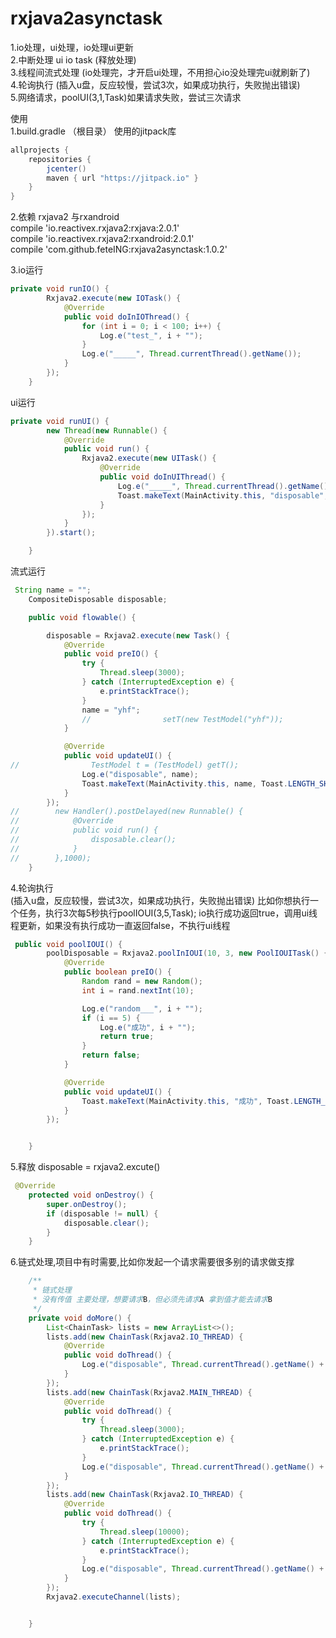 # rxjava2asynctask  
1.io处理，ui处理，io处理ui更新  
2.中断处理 ui io task (释放处理)  
3.线程间流式处理 (io处理完，才开启ui处理，不用担心io没处理完ui就刷新了)  
4.轮询执行 (插入u盘，反应较慢，尝试3次，如果成功执行，失败抛出错误)  
5.网络请求，poolUI(3,1,Task)如果请求失败，尝试三次请求  

  

使用  
1.build.gradle （根目录）  使用的jitpack库  
```java
allprojects {
    repositories {
        jcenter()
        maven { url "https://jitpack.io" }
    }
}
```
2.依赖 rxjava2 与rxandroid  
 compile 'io.reactivex.rxjava2:rxjava:2.0.1'  
 compile 'io.reactivex.rxjava2:rxandroid:2.0.1'  
 compile 'com.github.feteING:rxjava2asynctask:1.0.2'  
  

3.io运行  
```java
private void runIO() {
        Rxjava2.execute(new IOTask() {
            @Override
            public void doInIOThread() {
                for (int i = 0; i < 100; i++) {
                    Log.e("test_", i + "");
                }
                Log.e("_____", Thread.currentThread().getName());
            }
        });
    }

```

ui运行
```java
private void runUI() {
        new Thread(new Runnable() {
            @Override
            public void run() {
                Rxjava2.execute(new UITask() {
                    @Override
                    public void doInUIThread() {
                        Log.e("_____", Thread.currentThread().getName());
                        Toast.makeText(MainActivity.this, "disposable", Toast.LENGTH_SHORT).show();
                    }
                });
            }
        }).start();

    }

```

流式运行
```java
 String name = "";
    CompositeDisposable disposable;

    public void flowable() {

        disposable = Rxjava2.execute(new Task() {
            @Override
            public void preIO() {
                try {
                    Thread.sleep(3000);
                } catch (InterruptedException e) {
                    e.printStackTrace();
                }
                name = "yhf";
                //                setT(new TestModel("yhf"));
            }

            @Override
            public void updateUI() {
//                TestModel t = (TestModel) getT();
                Log.e("disposable", name);
                Toast.makeText(MainActivity.this, name, Toast.LENGTH_SHORT).show();
            }
        });
//        new Handler().postDelayed(new Runnable() {
//            @Override
//            public void run() {
//                disposable.clear();
//            }
//        },1000);
    }

```

4.轮询执行  
(插入u盘，反应较慢，尝试3次，如果成功执行，失败抛出错误)
比如你想执行一个任务，执行3次每5秒执行poolIOUI(3,5,Task); io执行成功返回true，调用ui线程更新，如果没有执行成功一直返回false，不执行ui线程  
```java
 public void poolIOUI() {
        poolDisposable = Rxjava2.poolInIOUI(10, 3, new PoolIOUITask() {
            @Override
            public boolean preIO() {
                Random rand = new Random();
                int i = rand.nextInt(10);

                Log.e("random___", i + "");
                if (i == 5) {
                    Log.e("成功", i + "");
                    return true;
                }
                return false;
            }

            @Override
            public void updateUI() {
                Toast.makeText(MainActivity.this, "成功", Toast.LENGTH_LONG).show();
            }
        });


    }
```

5.释放 disposable = rxjava2.excute()
```java
 @Override
    protected void onDestroy() {
        super.onDestroy();
        if (disposable != null) {
            disposable.clear();
        }
    }
```


6.链式处理,项目中有时需要,比如你发起一个请求需要很多别的请求做支撑
```java
    /**
     * 链式处理
     * 没有传值 主要处理，想要请求B，但必须先请求A 拿到值才能去请求B
     */
    private void doMore() {
        List<ChainTask> lists = new ArrayList<>();
        lists.add(new ChainTask(Rxjava2.IO_THREAD) {
            @Override
            public void doThread() {
                Log.e("disposable", Thread.currentThread().getName() + "_task1");
            }
        });
        lists.add(new ChainTask(Rxjava2.MAIN_THREAD) {
            @Override
            public void doThread() {
                try {
                    Thread.sleep(3000);
                } catch (InterruptedException e) {
                    e.printStackTrace();
                }
                Log.e("disposable", Thread.currentThread().getName() + "_task2");
            }
        });
        lists.add(new ChainTask(Rxjava2.IO_THREAD) {
            @Override
            public void doThread() {
                try {
                    Thread.sleep(10000);
                } catch (InterruptedException e) {
                    e.printStackTrace();
                }
                Log.e("disposable", Thread.currentThread().getName() + "_task3");
            }
        });
        Rxjava2.executeChannel(lists);


    }
```

